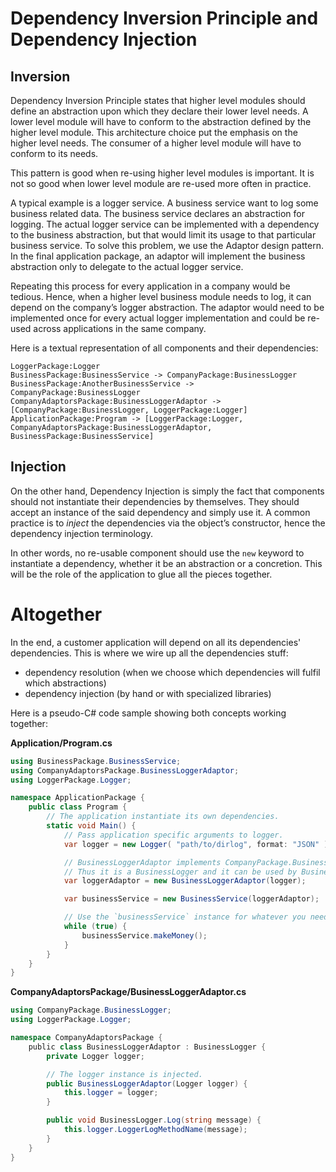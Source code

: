 # Dependency Inversion Principle and Dependency Injection

## Inversion

Dependency Inversion Principle states that higher level modules should define an abstraction upon which they declare their lower level needs.
A lower level module will have to conform to the abstraction defined by the higher level module.
This architecture choice put the emphasis on the higher level needs.
The consumer of a higher level module will have to conform to its needs.

This pattern is good when re-using higher level modules is important.
It is not so good when lower level module are re-used more often in practice.

A typical example is a logger service.
A business service want to log some business related data.
The business service declares an abstraction for logging.
The actual logger service can be implemented with a dependency to the business abstraction,
but that would limit its usage to that particular business service.
To solve this problem, we use the Adaptor design pattern.
In the final application package, an adaptor will implement the business abstraction only to delegate to the actual logger service.

Repeating this process for every application in a company would be tedious.
Hence, when a higher level business module needs to log, it can depend on the company’s logger abstraction.
The adaptor would need to be implemented once for every actual logger implementation and could be re-used across applications in the same company.

Here is a textual representation of all components and their dependencies:

```
LoggerPackage:Logger
BusinessPackage:BusinessService -> CompanyPackage:BusinessLogger
BusinessPackage:AnotherBusinessService -> CompanyPackage:BusinessLogger
CompanyAdaptorsPackage:BusinessLoggerAdaptor -> [CompanyPackage:BusinessLogger, LoggerPackage:Logger]
ApplicationPackage:Program -> [LoggerPackage:Logger, CompanyAdaptorsPackage:BusinessLoggerAdaptor, BusinessPackage:BusinessService]
```

## Injection

On the other hand, Dependency Injection is simply the fact that components should not instantiate their dependencies by themselves.
They should accept an instance of the said dependency and simply use it.
A common practice is to *inject* the dependencies via the object’s constructor, hence the dependency injection terminology.

In other words, no re-usable component should use the `new` keyword to instantiate a dependency, whether it be an abstraction or a concretion.
This will be the role of the application to glue all the pieces together.

# Altogether

In the end, a customer application will depend on all its dependencies' dependencies.
This is where we wire up all the dependencies stuff:

- dependency resolution (when we choose which dependencies will fulfil which abstractions)
- dependency injection (by hand or with specialized libraries)

Here is a pseudo-C# code sample showing both concepts working together:

**Application/Program.cs**

``` csharp
using BusinessPackage.BusinessService;
using CompanyAdaptorsPackage.BusinessLoggerAdaptor;
using LoggerPackage.Logger;

namespace ApplicationPackage {
    public class Program {
        // The application instantiate its own dependencies.
        static void Main() {
            // Pass application specific arguments to logger.
            var logger = new Logger( "path/to/dirlog", format: "JSON" );

            // BusinessLoggerAdaptor implements CompanyPackage.BusinessLogger.
            // Thus it is a BusinessLogger and it can be used by BusinessService.
            var loggerAdaptor = new BusinessLoggerAdaptor(logger);

            var businessService = new BusinessService(loggerAdaptor);

            // Use the `businessService` instance for whatever you need to.
            while (true) {
                businessService.makeMoney();
            }
        }
    }
}
```

**CompanyAdaptorsPackage/BusinessLoggerAdaptor.cs**

``` csharp
using CompanyPackage.BusinessLogger;
using LoggerPackage.Logger;

namespace CompanyAdaptorsPackage {
    public class BusinessLoggerAdaptor : BusinessLogger {
        private Logger logger;

        // The logger instance is injected.
        public BusinessLoggerAdaptor(Logger logger) {
            this.logger = logger;
        }

        public void BusinessLogger.Log(string message) {
            this.logger.LoggerLogMethodName(message);
        }
    }
}
```
